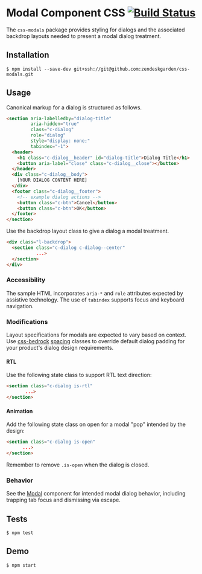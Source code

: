 # Modal Component CSS [![Build Status](https://travis-ci.com/zendeskgarden/css-modals.svg?token=dDt9s6smCMgz269xNbpz&branch=master)](https://travis-ci.com/zendeskgarden/css-modals)

The `css-modals` package provides styling for dialogs and the associated
backdrop layouts needed to present a modal dialog treatment.

## Installation

    $ npm install --save-dev git+ssh://git@github.com:zendeskgarden/css-modals.git

## Usage

Canonical markup for a dialog is structured as follows.

```html
<section aria-labelledby="dialog-title"
         aria-hidden="true"
         class="c-dialog"
         role="dialog"
         style="display: none;"
         tabindex="-1">
  <header>
    <h1 class="c-dialog__header" id="dialog-title">Dialog Title</h1>
    <button aria-label="close" class="c-dialog__close"></button>
  </header>
  <div class="c-dialog__body">
    [YOUR DIALOG CONTENT HERE]
  </div>
  <footer class="c-dialog__footer">
    <!-- example dialog actions -->
    <button class="c-btn">Cancel</button>
    <button class="c-btn">OK</button>
  </footer>
</section>
```

Use the backdrop layout class to give a dialog a modal treatment.

```html
<div class="l-backdrop">
  <section class="c-dialog c-dialog--center"
           ...>
  </section>
</div>
```

### Accessibility

The sample HTML incorporates `aria-*` and `role` attributes expected by
assistive technology. The use of `tabindex` supports focus and keyboard
navigation.

### Modifications

Layout specifications for modals are expected to vary based on context.
Use [css-bedrock](https://github.com/zendeskgarden/css-bedrock)
[spacing](http://zendeskgarden.github.io/css-bedrock/spacing.html)
classes to override default dialog padding for your product's dialog
design requirements.

#### RTL

Use the following state class to support RTL text direction:

```html
<section class="c-dialog is-rtl"
       ...>
</section>
```

#### Animation

Add the following state class on open for a modal "pop" intended by the
design:

```html
<section class="c-dialog is-open"
      ...>
</section>
```

Remember to remove `.is-open` when the dialog is closed.

### Behavior

See the
[Modal](https://zendeskgarden.github.io/react-components/#!/Modal)
component for intended modal dialog behavior, including trapping tab
focus and dismissing via escape.

## Tests

    $ npm test

## Demo

    $ npm start

